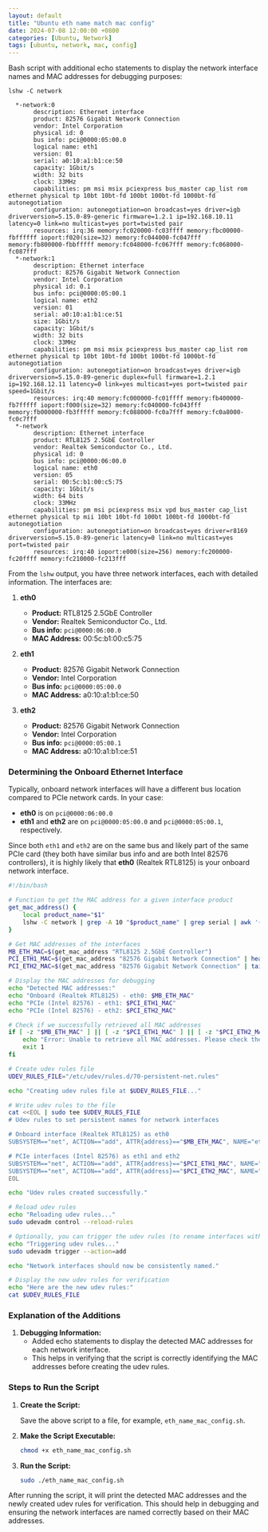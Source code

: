 ```yaml
---
layout: default
title: "Ubuntu eth name match mac config"
date: 2024-07-08 12:00:00 +0800
categories: [Ubuntu, Network]
tags: [ubuntu, network, mac, config]
---
```


Bash script with additional echo statements to display the network interface names and MAC addresses for debugging purposes:

```shell
lshw -C network
```

```shell
  *-network:0               
       description: Ethernet interface
       product: 82576 Gigabit Network Connection
       vendor: Intel Corporation
       physical id: 0
       bus info: pci@0000:05:00.0
       logical name: eth1
       version: 01
       serial: a0:10:a1:b1:ce:50
       capacity: 1Gbit/s
       width: 32 bits
       clock: 33MHz
       capabilities: pm msi msix pciexpress bus_master cap_list rom ethernet physical tp 10bt 10bt-fd 100bt 100bt-fd 1000bt-fd autonegotiation
       configuration: autonegotiation=on broadcast=yes driver=igb driverversion=5.15.0-89-generic firmware=1.2.1 ip=192.168.10.11 latency=0 link=no multicast=yes port=twisted pair
       resources: irq:36 memory:fc020000-fc03ffff memory:fbc00000-fbffffff ioport:f020(size=32) memory:fc044000-fc047fff memory:fb800000-fbbfffff memory:fc048000-fc067fff memory:fc068000-fc087fff
  *-network:1
       description: Ethernet interface
       product: 82576 Gigabit Network Connection
       vendor: Intel Corporation
       physical id: 0.1
       bus info: pci@0000:05:00.1
       logical name: eth2
       version: 01
       serial: a0:10:a1:b1:ce:51
       size: 1Gbit/s
       capacity: 1Gbit/s
       width: 32 bits
       clock: 33MHz
       capabilities: pm msi msix pciexpress bus_master cap_list rom ethernet physical tp 10bt 10bt-fd 100bt 100bt-fd 1000bt-fd autonegotiation
       configuration: autonegotiation=on broadcast=yes driver=igb driverversion=5.15.0-89-generic duplex=full firmware=1.2.1 ip=192.168.12.11 latency=0 link=yes multicast=yes port=twisted pair speed=1Gbit/s
       resources: irq:40 memory:fc000000-fc01ffff memory:fb400000-fb7fffff ioport:f000(size=32) memory:fc040000-fc043fff memory:fb000000-fb3fffff memory:fc088000-fc0a7fff memory:fc0a8000-fc0c7fff
  *-network
       description: Ethernet interface
       product: RTL8125 2.5GbE Controller
       vendor: Realtek Semiconductor Co., Ltd.
       physical id: 0
       bus info: pci@0000:06:00.0
       logical name: eth0
       version: 05
       serial: 00:5c:b1:00:c5:75
       capacity: 1Gbit/s
       width: 64 bits
       clock: 33MHz
       capabilities: pm msi pciexpress msix vpd bus_master cap_list ethernet physical tp mii 10bt 10bt-fd 100bt 100bt-fd 1000bt-fd autonegotiation
       configuration: autonegotiation=on broadcast=yes driver=r8169 driverversion=5.15.0-89-generic latency=0 link=no multicast=yes port=twisted pair
       resources: irq:40 ioport:e000(size=256) memory:fc200000-fc20ffff memory:fc210000-fc213fff
```

From the `lshw` output, you have three network interfaces, each with detailed information. The interfaces are:

1. **eth0**
    
    - **Product:** RTL8125 2.5GbE Controller
    - **Vendor:** Realtek Semiconductor Co., Ltd.
    - **Bus info:** `pci@0000:06:00.0`
    - **MAC Address:** 00:5c:b1:00:c5:75
2. **eth1**
    
    - **Product:** 82576 Gigabit Network Connection
    - **Vendor:** Intel Corporation
    - **Bus info:** `pci@0000:05:00.0`
    - **MAC Address:** a0:10:a1:b1:ce:50
3. **eth2**
    
    - **Product:** 82576 Gigabit Network Connection
    - **Vendor:** Intel Corporation
    - **Bus info:** `pci@0000:05:00.1`
    - **MAC Address:** a0:10:a1:b1:ce:51

### Determining the Onboard Ethernet Interface

Typically, onboard network interfaces will have a different bus location compared to PCIe network cards. In your case:

- **eth0** is on `pci@0000:06:00.0`
- **eth1** and **eth2** are on `pci@0000:05:00.0` and `pci@0000:05:00.1`, respectively.

Since both `eth1` and `eth2` are on the same bus and likely part of the same PCIe card (they both have similar bus info and are both Intel 82576 controllers), it is highly likely that **eth0** (Realtek RTL8125) is your onboard network interface.

```bash
#!/bin/bash

# Function to get the MAC address for a given interface product
get_mac_address() {
    local product_name="$1"
    lshw -C network | grep -A 10 "$product_name" | grep serial | awk '{print $2}'
}

# Get MAC addresses of the interfaces
MB_ETH_MAC=$(get_mac_address "RTL8125 2.5GbE Controller")
PCI_ETH1_MAC=$(get_mac_address "82576 Gigabit Network Connection" | head -n 1)
PCI_ETH2_MAC=$(get_mac_address "82576 Gigabit Network Connection" | tail -n 1)

# Display the MAC addresses for debugging
echo "Detected MAC addresses:"
echo "Onboard (Realtek RTL8125) - eth0: $MB_ETH_MAC"
echo "PCIe (Intel 82576) - eth1: $PCI_ETH1_MAC"
echo "PCIe (Intel 82576) - eth2: $PCI_ETH2_MAC"

# Check if we successfully retrieved all MAC addresses
if [ -z "$MB_ETH_MAC" ] || [ -z "$PCI_ETH1_MAC" ] || [ -z "$PCI_ETH2_MAC" ]; then
    echo "Error: Unable to retrieve all MAC addresses. Please check the network interfaces."
    exit 1
fi

# Create udev rules file
UDEV_RULES_FILE="/etc/udev/rules.d/70-persistent-net.rules"

echo "Creating udev rules file at $UDEV_RULES_FILE..."

# Write udev rules to the file
cat <<EOL | sudo tee $UDEV_RULES_FILE
# Udev rules to set persistent names for network interfaces

# Onboard interface (Realtek RTL8125) as eth0
SUBSYSTEM=="net", ACTION=="add", ATTR{address}=="$MB_ETH_MAC", NAME="eth0"

# PCIe interfaces (Intel 82576) as eth1 and eth2
SUBSYSTEM=="net", ACTION=="add", ATTR{address}=="$PCI_ETH1_MAC", NAME="eth1"
SUBSYSTEM=="net", ACTION=="add", ATTR{address}=="$PCI_ETH2_MAC", NAME="eth2"
EOL

echo "Udev rules created successfully."

# Reload udev rules
echo "Reloading udev rules..."
sudo udevadm control --reload-rules

# Optionally, you can trigger the udev rules (to rename interfaces without a reboot)
echo "Triggering udev rules..."
sudo udevadm trigger --action=add

echo "Network interfaces should now be consistently named."

# Display the new udev rules for verification
echo "Here are the new udev rules:"
cat $UDEV_RULES_FILE
```

### Explanation of the Additions

1. **Debugging Information:**
   - Added echo statements to display the detected MAC addresses for each network interface.
   - This helps in verifying that the script is correctly identifying the MAC addresses before creating the udev rules.

### Steps to Run the Script

1. **Create the Script:**

   Save the above script to a file, for example, `eth_name_mac_config.sh`.

2. **Make the Script Executable:**

   ```bash
   chmod +x eth_name_mac_config.sh
   ```

3. **Run the Script:**

   ```bash
   sudo ./eth_name_mac_config.sh
   ```

After running the script, it will print the detected MAC addresses and the newly created udev rules for verification. This should help in debugging and ensuring the network interfaces are named correctly based on their MAC addresses.
